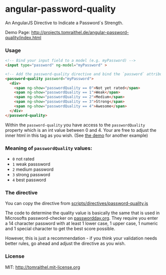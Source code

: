 angular-password-quality
========================

An AngularJS Directive to Indicate a Password´s Strength.


Demo Page: http://projects.tomraithel.de/angular-password-quality/index.html

### Usage

```html
<!-- Bind your input field to a model (e.g. myPassword) -->
<input type="password" ng-model="myPassword" >

<!-- Add the password-quality directive and bind the `password` attribute to your model: -->
<password-quality password="myPassword">
  <div>
    <span ng-show="passwordQuality == 0">Not yet rated</span>
    <span ng-show="passwordQuality == 1">Weak</span>
    <span ng-show="passwordQuality == 2">Medium</span>
    <span ng-show="passwordQuality == 3">Strong</span>
    <span ng-show="passwordQuality == 4">Awesome</span>
  </div>
</password-quality>
```


Within the `password-quality` you have access to the `passwordQuality` property which is an int value between 0 and 4.
Your are free to adjust the inner html in this tag as you wish.
(See [the demo](http://projects.tomraithel.de/angular-password-quality/index.html) for another example)

### Meaning of `passwordQuality` values:

- `0` not rated
- `1` weak passsword
- `2` medium password
- `3` strong password
- `4` best password


### The directive

You can copy the directive from [scripts/directives/password-quality.js](https://github.com/tomraithel/angular-password-quality/blob/master/app/scripts/directives/password-quality.js)

The code to determine the quality value is basically the same that is used in Microsofts password-checker on
[passwordday.org](https://passwordday.org). They require you enter a 14 character password with at least 1 lower case,
1 upper case, 1 numeric and 1 special character to get the best score possible.

However, this is just a recommendation - if you think your validation needs better rules, go ahead and adjust the directive as you wish.


### License

MIT: http://tomraithel.mit-license.org